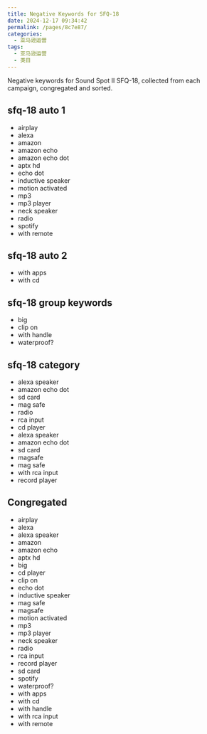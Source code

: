 ```yaml
---
title: Negative Keywords for SFQ-18
date: 2024-12-17 09:34:42
permalink: /pages/8c7e87/
categories: 
  - 亚马逊运营
tags: 
  - 亚马逊运营
  - 类目
---
```


Negative keywords for Sound Spot II SFQ-18, collected from each campaign, congregated and sorted.

## sfq-18 auto 1

- airplay
- alexa
- amazon
- amazon echo
- amazon echo dot
- aptx hd
- echo dot
- inductive speaker
- motion activated
- mp3
- mp3 player
- neck speaker
- radio
- spotify
- with remote

## sfq-18 auto 2

- with apps
- with cd

## sfq-18 group keywords

- big
- clip on
- with handle
- waterproof?

## sfq-18 category

- alexa speaker
- amazon echo dot
- sd card
- mag safe
- radio
- rca input
- cd player
- alexa speaker
- amazon echo dot
- sd card
- magsafe
- mag safe
- with rca input
- record player

## Congregated

- airplay
- alexa
- alexa speaker
- amazon
- amazon echo
- aptx hd
- big
- cd player
- clip on
- echo dot
- inductive speaker
- mag safe
- magsafe
- motion activated
- mp3
- mp3 player
- neck speaker
- radio
- rca input
- record player
- sd card
- spotify
- waterproof?
- with apps
- with cd
- with handle
- with rca input
- with remote
